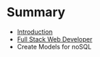 # Summary

* [Introduction](README.md)
* [Full Stack Web Developer](full-stack-web-developer.md)
* Create Models for noSQL

